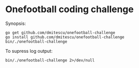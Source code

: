 # Onefootball coding challenge

Synopsis:

```
go get github.com/dmitescu/onefootball-challenge
go install github.com/dmitescu/onefootball-challenge
bin/./onefootball-challenge
```

To supress log output:

```
bin/./onefootball-challenge 2>/dev/null
```


